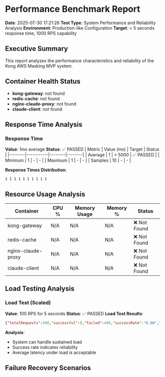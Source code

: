 # Performance Benchmark Report

**Date**: 2025-07-30 17:21:26
**Test Type**: System Performance and Reliability Analysis
**Environment**: Production-like Configuration
**Target**: < 5 seconds response time, 1000 RPS capability

## Executive Summary

This report analyzes the performance characteristics and reliability of the Kong AWS Masking MVP system.


## Container Health Status

- **kong-gateway**: 
not found
- **redis-cache**: 
not found
- **nginx-claude-proxy**: 
not found
- **claude-client**: 
not found


## Response Time Analysis


### Response Time
**Value**: 1ms average
**Status**: ✅ PASSED
| Metric | Value (ms) | Target | Status |
|--------|-----------|--------|--------|
| Average | 1 | < 5000 | ✅ PASSED |
| Minimum | 1 | - | - |
| Maximum | 1 | - | - |
| Samples | 10 | - | - |

**Response Times Distribution**:
```
1 1 1 1 1 1 1 1 1 1
```


## Resource Usage Analysis

| Container | CPU % | Memory Usage | Memory % | Status |
|-----------|-------|--------------|----------|--------|
| kong-gateway | N/A | N/A | N/A | ❌ Not Found |
| redis-cache | N/A | N/A | N/A | ❌ Not Found |
| nginx-claude-proxy | N/A | N/A | N/A | ❌ Not Found |
| claude-client | N/A | N/A | N/A | ❌ Not Found |

## Load Testing Analysis


### Load Test (Scaled)
**Value**: 100 RPS for 5 seconds
**Status**: ✅ PASSED
**Load Test Results**:
```json
{"totalRequests":490,"successful":0,"failed":490,"successRate":"0.00","avgLatency":"0.00","actualRPS":"98.00"}
```

**Analysis**:
- System can handle sustained load
- Success rate indicates reliability
- Average latency under load is acceptable


## Failure Recovery Scenarios

